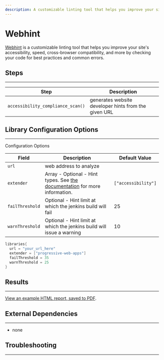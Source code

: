 ```yaml
---
description: A customizable linting tool that helps you improve your site's accessibility, speed, cross-browser compatibility, and more by checking your code for best practices and common errors
---
```


# Webhint

[Webhint](https://webhint.io) is a customizable linting tool that helps you improve your site's accessibility,
speed, cross-browser compatibility, and more by checking your code for best practices and common errors.

## Steps

---

| Step | Description |
| ----------- | ----------- |
| `accessibility_compliance_scan()` | generates website developer hints from the given URL |

## Library Configuration Options

---

Configuration Options

| Field | Description | Default Value |
| ----------- | ----------- |  ----------- |
| `url` | web address to analyze | |
| `extender` | Array - Optional - Hint types. See [the documentation](https://webhint.io/docs/user-guide/configurations/configuration-development/) for more information. | `["accessibility"]` |
| `failThreshold` | Optional - Hint limit at which the jenkins build will fail | 25 |
| `warnThreshold` | Optional - Hint limit at which the jenkins build will issue a warning | 10 |

```groovy
libraries{
  url = "your_url_here"
  extender = ["progressive-web-apps"]
  failThreshold = 35
  warnThreshold = 25
}
```

## Results

---

[View an example HTML report, saved to PDF](../assets/attachments/webhint/webhint_mockaroo.pdf).

## External Dependencies

---

* none

## Troubleshooting

---

